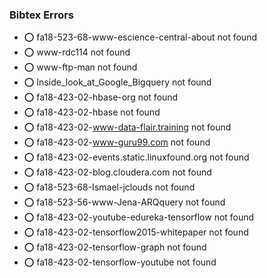 ### Bibtex Errors


* :o:  fa18-523-68-www-escience-central-about not found
* :o:  www-rdc114 not found
* :o:  www-ftp-man not found
* :o:  Inside_look_at_Google_Bigquery not found
* :o:  fa18-423-02-hbase-org not found
* :o:  fa18-423-02-hbase not found
* :o:  fa18-423-02-www-data-flair.training not found
* :o:  fa18-423-02-www-guru99.com not found
* :o:  fa18-423-02-events.static.linuxfound.org not found
* :o:  fa18-423-02-blog.cloudera.com not found
* :o:  fa18-523-68-Ismael-jclouds not found
* :o:  fa18-523-56-www-Jena-ARQquery not found
* :o:  fa18-423-02-youtube-edureka-tensorflow not found
* :o:  fa18-423-02-tensorflow2015-whitepaper not found
* :o:  fa18-423-02-tensorflow-graph not found
* :o:  fa18-423-02-tensorflow-youtube not found



